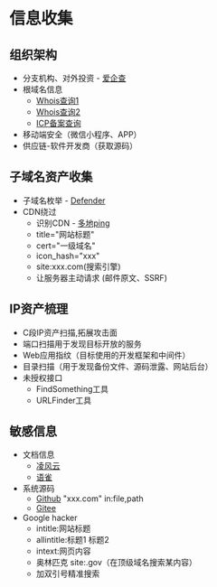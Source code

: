 # 信息收集
## 组织架构
- 分支机构、对外投资 - [爱企查](https://aiqicha.baidu.com/) 
- 根域名信息 
  - [Whois查询1](https://www.hostinger.com.hk/whois)
  - [Whois查询2](https://www.861.cn/Domain/whois.aspx)
  - [ICP备案查询](https://beian.miit.gov.cn/#/Integrated/recordQuery)
- 移动端安全（微信小程序、APP）
- 供应链-软件开发商（获取源码）

## 子域名资产收集
- 子域名枚举 - [Defender](https://ti.defender.microsoft.com/search/data/subdomains?query=wgpsec.org)
- CDN绕过
  - 识别CDN - [多地ping](https://www.itdog.cn/ping/)
  - title="网站标题"
  - cert="一级域名"
  - icon_hash="xxx"
  - site:xxx.com(搜索引擎)
  - 让服务器主动请求 (邮件原文、SSRF)
  
## IP资产梳理
- C段IP资产扫描,拓展攻击面
- 端口扫描用于发现目标开放的服务
- Web应用指纹（目标使用的开发框架和中间件）
- 目录扫描（用于发现备份文件、源码泄露、网站后台）
- 未授权接口
  - FindSomething工具
  - URLFinder工具
## 敏感信息
- 文档信息
  - [凌风云](https://www.lingfengyun.com/)
  - [语雀](https://www.yuque.com/search?tab=public&q=boe)
- 系统源码
  - [Github](https://github.com/) "xxx.com" in:file,path
  - [Gitee](https://search.gitee.com/?type=code&q=passwd)
- Google hacker
  - intitle:网站标题
  - allintitle:标题1 标题2
  - intext:网页内容
  - 奥林匹克 site:.gov（在顶级域名搜索某内容）
  - 加双引号精准搜索